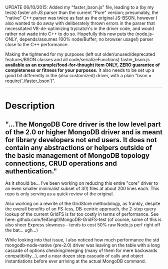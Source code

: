 UPDATE 06/10/2015: Added my "faster_bson.js" file, leading to a (by my tests) faster all-JS parser than the current "Pure" version; presumably, the "native" C++ parser was twice as fast as the original JS-BSON, however I also wanted to do away with deliberately thrown errors in the parser that necessitated V8-de-optimizing try/catch's in the driver code, and would rather not wade into C++ to do so. Hopefully this now puts the (node.js-ONLY, depends/assumes 100% node/Buffer; no browser usage!) parser close to the C++ performance.

Making the tightened for my purposes (left out older/unused/deprecated features/BSON classes and all code/serializeFunctions) faster_bson.js **available as an example/food-for-thought item ONLY, ZERO guarantee of completeness or fitness for your purposes.** It also needs to be set up a good bit differently in the (also customized) driver, with a plain "bson = require('./faster_bson')".

--- ---

# Description
"...The MongoDB Core driver is the low level part of the 2.0 or higher MongoDB driver and is meant for library developers not end users. It does not contain any abstractions or helpers outside of the basic management of MongoDB topology connections, CRUD operations and authentication."
---

As it should be... I've been working on reducing this entire "core" driver to an even smaller minimalist subset of 3(!) files at about 200 lines each. This repo is only serving as a quick review of the original.

Also working on a rewrite of the GridStore methodology, as frankly, despite the overall benefits of an FS-less, DB-centric approach, the 2-step query lookup of the current GridFS is far too costly in terms of performance. See here:
github.com/feifangit/MongoDB-GridFS-test (of course, some of this is also sheer Express slowness - tends to cost 50% raw Node.js perf right off the bat... ugh...)

While looking into that issue, I also noticed how much performance the std mongodb-node-native (pre-2.0) driver was leaving on the table with a long cascade of options checking/merging (many of them for mere backwards compatibility...), and a near dozen step cascade of calls and object instantiations before ever arriving at the actual MongoDB command.
